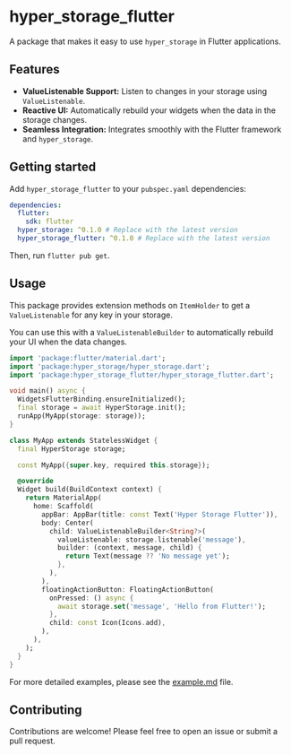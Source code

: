 # hyper_storage_flutter

A package that makes it easy to use `hyper_storage` in Flutter applications.

## Features

-   **ValueListenable Support:** Listen to changes in your storage using `ValueListenable`.
-   **Reactive UI:** Automatically rebuild your widgets when the data in the storage changes.
-   **Seamless Integration:** Integrates smoothly with the Flutter framework and `hyper_storage`.

## Getting started

Add `hyper_storage_flutter` to your `pubspec.yaml` dependencies:

```yaml
dependencies:
  flutter:
    sdk: flutter
  hyper_storage: ^0.1.0 # Replace with the latest version
  hyper_storage_flutter: ^0.1.0 # Replace with the latest version
```

Then, run `flutter pub get`.

## Usage

This package provides extension methods on `ItemHolder` to get a `ValueListenable` for any key in your storage.

You can use this with a `ValueListenableBuilder` to automatically rebuild your UI when the data changes.

```dart
import 'package:flutter/material.dart';
import 'package:hyper_storage/hyper_storage.dart';
import 'package:hyper_storage_flutter/hyper_storage_flutter.dart';

void main() async {
  WidgetsFlutterBinding.ensureInitialized();
  final storage = await HyperStorage.init();
  runApp(MyApp(storage: storage));
}

class MyApp extends StatelessWidget {
  final HyperStorage storage;

  const MyApp({super.key, required this.storage});

  @override
  Widget build(BuildContext context) {
    return MaterialApp(
      home: Scaffold(
        appBar: AppBar(title: const Text('Hyper Storage Flutter')),
        body: Center(
          child: ValueListenableBuilder<String?>(
            valueListenable: storage.listenable('message'),
            builder: (context, message, child) {
              return Text(message ?? 'No message yet');
            },
          ),
        ),
        floatingActionButton: FloatingActionButton(
          onPressed: () async {
            await storage.set('message', 'Hello from Flutter!');
          },
          child: const Icon(Icons.add),
        ),
      ),
    );
  }
}
```

For more detailed examples, please see the [example.md](example.md) file.

## Contributing

Contributions are welcome! Please feel free to open an issue or submit a pull request.